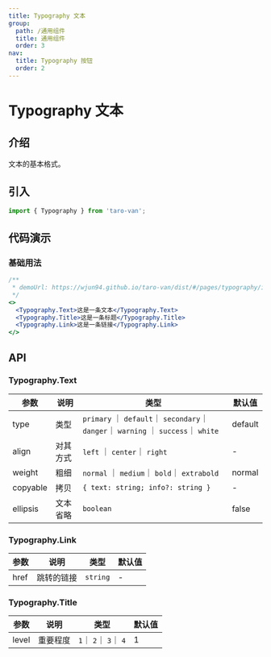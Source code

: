```yaml
---
title: Typography 文本
group:
  path: /通用组件
  title: 通用组件
  order: 3
nav:
  title: Typography 按钮
  order: 2
---
```


# Typography 文本

## 介绍

文本的基本格式。

## 引入

```jsx | pure
import { Typography } from 'taro-van';
```

## 代码演示

### 基础用法

```jsx | iframe
/**
 * demoUrl: https://wjun94.github.io/taro-van/dist/#/pages/typography/index
 */
<>
  <Typography.Text>这是一条文本</Typography.Text>
  <Typography.Title>这是一条标题</Typography.Title>
  <Typography.Link>这是一条链接</Typography.Link>
</>
```

## API

### Typography.Text

| 参数     | 说明     | 类型                                                                               | 默认值  |
| -------- | -------- | ---------------------------------------------------------------------------------- | ------- |
| type     | 类型     | `primary` ｜ `default`｜ `secondary`｜ `danger`｜ `warning` ｜ `success`｜ `white` | default |
| align    | 对其方式 | `left` ｜ `center`｜ `right`                                                       | -       |
| weight   | 粗细     | `normal` ｜ `medium`｜ `bold`｜ `extrabold`                                        | normal  |
| copyable | 拷贝     | `{ text: string; info?: string }`                                                  | -       |
| ellipsis | 文本省略 | `boolean`                                                                          | false   |

### Typography.Link

| 参数 | 说明       | 类型     | 默认值 |
| ---- | ---------- | -------- | ------ |
| href | 跳转的链接 | `string` | -      |

### Typography.Title

| 参数  | 说明     | 类型                  | 默认值 |
| ----- | -------- | --------------------- | ------ |
| level | 重要程度 | `1`｜ `2`｜ `3`｜ `4` | 1      |
